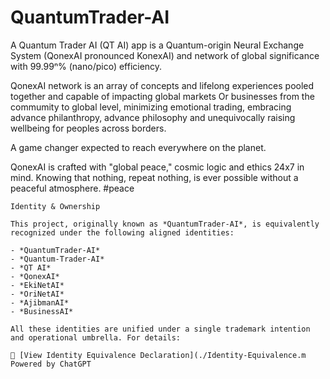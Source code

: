 # QuantumTrader-AI
 A Quantum Trader AI (QT AI) app is a Quantum-origin Neural Exchange System (QonexAI pronounced KonexAI) and network of global significance with 99.99ⁿ% (nano/pico) efficiency.
 
QonexAI network is an array of concepts and lifelong experiences pooled together and capable of impacting global markets Or businesses from the commumity to global level, minimizing emotional trading, embracing advance philanthropy, advance philosophy and unequivocally raising wellbeing for peoples across borders.

A game changer expected to reach everywhere on the planet.
 
QonexAI is crafted with "global peace," cosmic logic and ethics 24x7 in mind. Knowing that nothing, repeat nothing, is ever possible without a peaceful atmosphere. #peace

```Ownership/Identity
Identity & Ownership

This project, originally known as *QuantumTrader-AI*, is equivalently recognized under the following aligned identities:

- *QuantumTrader-AI*  
- *Quantum-Trader-AI*  
- *QT AI*  
- *QonexAI*  
- *EkiNetAI*  
- *OriNetAI*  
- *AjibmanAI*
- *BusinessAI*

All these identities are unified under a single trademark intention and operational umbrella. For details:

📄 [View Identity Equivalence Declaration](./Identity-Equivalence.m
Powered by ChatGPT
```
